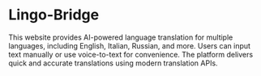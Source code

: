 # Lingo-Bridge
This website provides AI-powered language translation for multiple languages, including English, Italian, Russian, and more. Users can input text manually or use voice-to-text for convenience. The platform delivers quick and accurate translations using modern translation APIs. 
